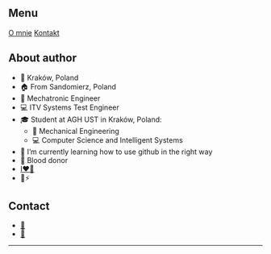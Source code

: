 ## Menu
[O mnie](#about-author)
[Kontakt](#contact)

## About author

- :round_pushpin: Kraków, Poland
- :house: From Sandomierz, Poland
- 🔧 Mechatronic Engineer
- 💻 ITV Systems Test Engineer
- 🎓 Student at AGH UST in Kraków, Poland:
  - 🔧 Mechanical Engineering
  - 💻 Computer Science and Intelligent Systems
- 🌱 I’m currently learning how to use github in the right way
- 💉 Blood donor
- [I❤️🚊](https://gist.github.com/klasycznienielogiczny/ca73fff7d06312628d9050b21d544a19)
- 🌈⚡

## Contact
* <a href="mailto:ppaluch@student.agh.edu.pl">📧</a>
* <a href="mailto:piotr.pal98@gmail.com">💌</a>
       
*  *  *  

